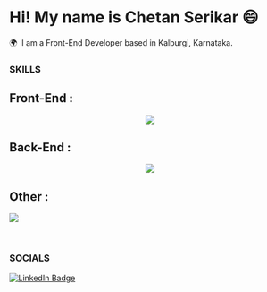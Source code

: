 Hi! My name is Chetan Serikar 😄
========================================================================================================================================

🌍  I am a Front-End Developer based in Kalburgi, Karnataka.
<br/>

### **SKILLS**

## Front-End :
<p align="center">
  <a href="https://skillicons.dev">
    <img src="https://skillicons.dev/icons?i=html,css,tailwind,sass,js,ts,react,redux" />
  </a>
</p>

## Back-End :
<p align="center">
  <a href="https://skillicons.dev">
    <img src="https://skillicons.dev/icons?i=nodejs,mysql,mongodb,express" />
  </a>
</p>

## Other :
<p align="start">
  <a href="https://skillicons.dev">
    <img src="https://skillicons.dev/icons?i=java,figma,php,github" />
  </a>
</p>

<br/>

### SOCIALS

<div id="badges">
  <a href="https://www.linkedin.com/in/stefan-topalovic-dev/">
    <img src="https://img.shields.io/badge/LinkedIn-blue?style=for-the-badge&logo=linkedin&logoColor=white" alt="LinkedIn Badge"/>
  </a>
</div>
